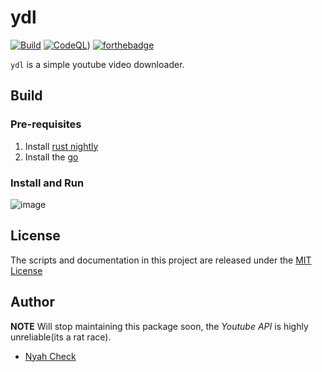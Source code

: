 # ydl

[![Build](https://github.com/ch3ck/youtube-dl/actions/workflows/ci.yml/badge.svg?branch=master)](https://github.com/ch3ck/youtube-dl/actions/workflows/ci.yml)
[![CodeQL](https://github.com/ch3ck/youtube-dl/actions/workflows/codeql-analysis.yml/badge.svg?branch=master)](https://github.com/ch3ck/youtube-dl/actions/workflows/codeql-analysis.yml))
[![forthebadge](https://forthebadge.com/images/badges/contains-technical-debt.svg)](https://forthebadge.com)

`ydl` is a simple youtube video downloader.


## Build

### Pre-requisites

1. Install [rust nightly](https://rust-lang.github.io/rustup/concepts/channels.html)
2. Install the [go](https://go.dev/doc/install)


### Install and Run

![image](https://user-images.githubusercontent.com/96080444/147299032-3459f700-c3b7-448e-83c3-ff2ba27a62f9.png)


## License
The scripts and documentation in this project are released under the [MIT License](LICENSE.md)


## Author

**NOTE** Will stop maintaining this package soon, the *Youtube API* is highly unreliable(its a rat race).

- [Nyah Check](https://nyah.dev)
